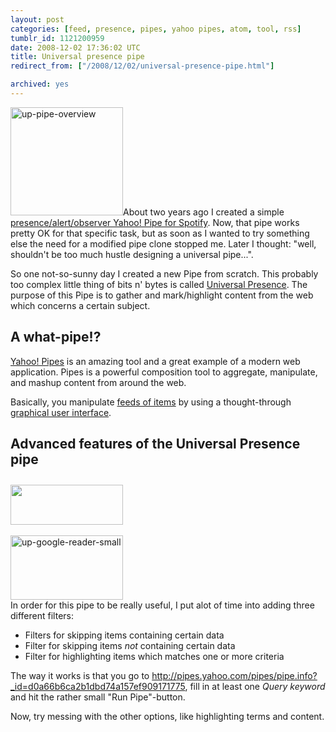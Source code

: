 ```yaml
---
layout: post
categories: [feed, presence, pipes, yahoo pipes, atom, tool, rss]
tumblr_id: 1121200959  
date: 2008-12-02 17:36:02 UTC
title: Universal presence pipe
redirect_from: ["/2008/12/02/universal-presence-pipe.html"]

archived: yes
---
```


<a href="http://pipes.yahoo.com/pipes/pipe.info?_id=d0a66b6ca2b1dbd74a157ef909171775"><img src="/attachments/2008/12/up-pipe-overview.png" alt="up-pipe-overview" width="180" height="173" class="alignright size-full wp-image-932" /></a>About two years ago I created a simple <a href="http://pipes.yahoo.com/pipes/pipe.info?_id=eCESRQti3BGEibnMl7okhQ">presence/alert/observer Yahoo! Pipe for Spotify</a>. Now, that pipe works pretty OK for that specific task, but as soon as I wanted to try something else the need for a modified pipe clone stopped me. Later I thought: "well, shouldn't be too much hustle designing a universal pipe...".

So one not-so-sunny day I created a new Pipe from scratch. This probably too complex little thing of bits n' bytes is called <a href="http://pipes.yahoo.com/pipes/pipe.info?_id=d0a66b6ca2b1dbd74a157ef909171775">Universal Presence</a>. The purpose of this Pipe is to gather and mark/highlight content from the web which concerns a certain subject.

<h2>A what-pipe!?</h2>

<a href="http://pipes.yahoo.com/">Yahoo! Pipes</a> is an amazing tool and a great example of a modern web application. Pipes is a powerful composition tool to aggregate, manipulate, and mashup content from around the web.
<!--more-->

Basically, you manipulate <a href="http://en.wikipedia.org/wiki/Web_feed">feeds of items</a> by using a thought-through <a href="http://www.jumpcut.com/fullscreen?id=F4396574585311DC87A2000423CF0184&type=clip">graphical user interface</a>.

<h2>Advanced features of the Universal Presence pipe</h2>

<div class="alignright" style="margin-top:2em"><a href="/attachments/2008/12/up-example-conf.png"><img src="/attachments/2008/12/up-example-conf-small.png" alt="" title="up-example-conf-small" width="180" height="64" class="alignnone size-medium wp-image-945" /></a><br/><br/><a href="/attachments/2008/12/up-google-reader.png"><img src="/attachments/2008/12/up-google-reader-small.png" alt="up-google-reader-small" width="180" height="103" class="alignnone size-full wp-image-939" /></a></div>In order for this pipe to be really useful, I put alot of time into adding three different filters:
<ul>
<li>Filters for skipping items containing certain data</li>
<li>Filter for skipping items <em>not</em> containing certain data</li>
<li>Filter for highlighting items which matches one or more criteria</li>
</ul>

The way it works is that you go to <a href="http://pipes.yahoo.com/pipes/pipe.info?_id=d0a66b6ca2b1dbd74a157ef909171775">http://pipes.yahoo.com/pipes/pipe.info?_id=d0a66b6ca2b1dbd74a157ef909171775</a>, fill in at least one <em>Query keyword</em> and hit the rather small "Run Pipe"-button.

Now, try messing with the other options, like highlighting terms and content.
